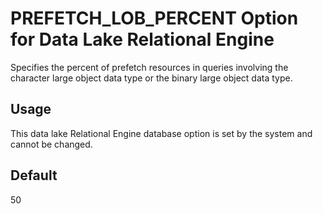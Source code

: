 <!-- loio8b0c505b63414063953cefb9f32bd593 -->

# PREFETCH\_LOB\_PERCENT Option for Data Lake Relational Engine

Specifies the percent of prefetch resources in queries involving the character large object data type or the binary large object data type.



<a name="loio8b0c505b63414063953cefb9f32bd593__section_rv2_mvs_swb"/>

## Usage

This data lake Relational Engine database option is set by the system and cannot be changed.



<a name="loio8b0c505b63414063953cefb9f32bd593__iq_refso_855"/>

## Default

50

